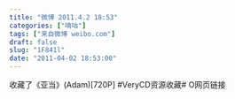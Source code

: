 ```yaml
---
title: "微博 2011.4.2 18:53"
categories: ["嘀咕"]
tags: ["来自微博 weibo.com"]
draft: false
slug: "1F841l"
date: "2011-04-02 18:53:00"
---
```


<p>收藏了《亚当》(Adam)[720P] #VeryCD资源收藏# O网页链接 ​​​​</p>
